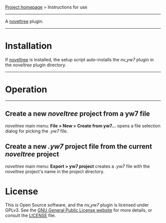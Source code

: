 [Project homepage](https://github.com/peter88213/nv_yw7) > Instructions for use

--- 

A [noveltree](https://github.com/peter88213/noveltree/) plugin. 

---

# Installation

If [noveltree](https://github.com/peter88213/noveltree/) is installed, the setup script auto-installs the *nv_yw7* plugin in the *noveltree* plugin directory.


---

# Operation

---

## Create a new *noveltree* project from a yw7 file

*noveltree* main menu: **File > New > Create from yw7...** opens a file selection dialog for
picking the *.yw7* file. 

## Create a new *.yw7* project file from the current *noveltree* project

*noveltree* main menu: **Export > yw7 project** creates a *.yw7* file with the *noveltree*
project's name in the project directory.

# License

This is Open Source software, and the *nv_yw7* plugin is licensed under GPLv3. See the
[GNU General Public License website](https://www.gnu.org/licenses/gpl-3.0.en.html) for more
details, or consult the [LICENSE](https://github.com/peter88213/nv_yw7/blob/main/LICENSE) file.
